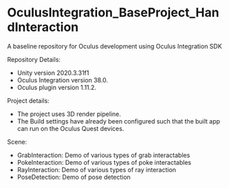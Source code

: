 # OculusIntegration_BaseProject_HandInteraction
A baseline repository for Oculus development using Oculus Integration SDK

Repository Details:
- Unity version 2020.3.31f1
- Oculus Integration version 38.0.
- Oculus plugin version 1.11.2.

Project details:
- The project uses 3D render pipeline.
- The Build settings have already been configured such that the built app can run on the Oculus Quest devices.

Scene:
- GrabInteraction: Demo of various types of grab interactables
- PokeInteraction: Demo of various types of poke interactables
- RayInteraction: Demo of various types of ray interaction
- PoseDetection: Demo of pose detection

